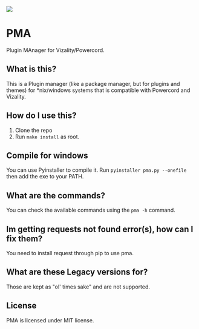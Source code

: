 <p align="left">
<img src="./assets/pma.png">
</p>


# PMA
Plugin MAnager for Vizality/Powercord.

## What is this?
This is a Plugin manager (like a package manager, but for plugins and themes) for \*nix/windows systems that is compatible with Powercord and Vizality.

## How do I use this?
1. Clone the repo
2. Run `make install` as root.

## Compile for windows
You can use Pyinstaller to compile it. Run `pyinstaller pma.py --onefile` then add the exe to your PATH.

## What are the commands?
You can check the available commands using the `pma -h` command.

## Im getting requests not found error(s), how can I fix them?
You need to install request through pip to use pma.

## What are these Legacy versions for?
Those are kept as "ol' times sake" and are not supported.

## License
PMA is licensed under MIT license.
